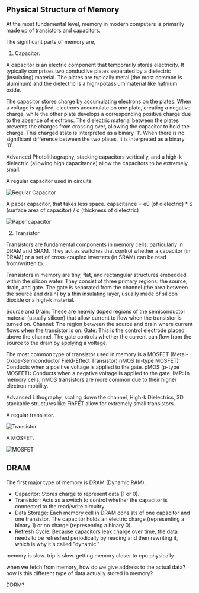 ## Physical Structure of Memory
At the most fundamental level, memory in modern computers is primarily made up of transistors and capacitors. 

The significant parts of memory are,

1) Capacitor:

A capacitor is an electric component that temporarily stores electricity.
It typically comprises two conductive plates separated by a dielectric (insulating) material.
The plates are typically metal (the most common is aluminum) and the dielectric is a high-potassium material like hafnium oxide.

The capacitor stores charge by accumulating electrons on the plates.
When a voltage is applied, electrons accumulate on one plate, creating a negative charge, while the other plate develops a corresponding positive charge due to the absence of electrons.
The dielectric material between the plates prevents the charges from crossing over, allowing the capacitor to hold the charge.
This charged state is interpreted as a binary '1'.
When there is no significant difference between the two plates, it is interpreted as a binary '0'.

Advanced Photolithography, stacking capacitors vertically, and a high-k dielectric (allowing high capacitance) allow the capacitors to be extremely small.


A regular capacitor used in circuits.

![Regular Capacitor](https://theengineeringmindset.com/wp-content/uploads/2019/10/inside-a-capacitor.png)

A paper capacitor, that takes less space.
capacitance = e0 (of dielectric) *  S (surface area of capacitor) / d (thickness of dielectric)

![Paper capacitor](https://github.com/user-attachments/assets/bc83e4c8-d47f-4efc-a2c8-1fce0b5f341c)


2) Transistor

Transistors are fundamental components in memory cells, particularly in DRAM and SRAM. 
They act as switches that control whether a capacitor (in DRAM) or a set of cross-coupled inverters (in SRAM) can be read from/written to.

Transistors in memory are tiny, flat, and rectangular structures embedded within the silicon wafer. 
They consist of three primary regions: the source, drain, and gate.
The gate is separated from the channel (the area between the source and drain) by a thin insulating layer, usually made of silicon dioxide or a high-k material.

Source and Drain: These are heavily doped regions of the semiconductor material (usually silicon) that allow current to flow when the transistor is turned on.
Channel: The region between the source and drain where current flows when the transistor is on.
Gate: This is the control electrode placed above the channel. The gate controls whether the current can flow from the source to the drain by applying a voltage.

The most common type of transistor used in memory is a MOSFET (Metal-Oxide-Semiconductor Field-Effect Transistor)
nMOS (n-type MOSFET): Conducts when a positive voltage is applied to the gate.
pMOS (p-type MOSFET): Conducts when a negative voltage is applied to the gate.
IMP: In memory cells, nMOS transistors are more common due to their higher electron mobility.

Advanced Lithography, scaling down the channel, High-k Dielectrics, 3D stackable structures like FinFET allow for extremely small transistors.

A regular transistor.

![Transistor](https://www.electronicshub.org/wp-content/uploads/2015/01/Introduction-to-Transistors-Featured-Image.jpg)

A MOSFET.

![MOSFET](https://github.com/user-attachments/assets/d825e63f-fa3d-487b-9652-e2d70c29c41b)



## DRAM
The first major type of memory is DRAM (Dynamic RAM).



- Capacitor: Stores charge to represent data (1 or 0).
- Transistor: Acts as a switch to control whether the capacitor is connected to the read/write circuitry.
- Data Storage: Each memory cell in DRAM consists of one capacitor and one transistor. The capacitor holds an electric charge (representing a binary 1) or no charge (representing a binary 0).
- Refresh Cycle: Because capacitors leak charge over time, the data needs to be refreshed periodically by reading and then rewriting it, which is why it's called "dynamic."

memory is slow. trip is slow. getting memory closer to cpu physically.








when we fetch from memory, how do we give address to the actual data? 
how is this different type of data actually stored in memory?

DDRM?
